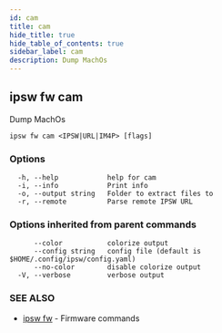 ```yaml
---
id: cam
title: cam
hide_title: true
hide_table_of_contents: true
sidebar_label: cam
description: Dump MachOs
---
```

## ipsw fw cam

Dump MachOs

```
ipsw fw cam <IPSW|URL|IM4P> [flags]
```

### Options

```
  -h, --help            help for cam
  -i, --info            Print info
  -o, --output string   Folder to extract files to
  -r, --remote          Parse remote IPSW URL
```

### Options inherited from parent commands

```
      --color           colorize output
      --config string   config file (default is $HOME/.config/ipsw/config.yaml)
      --no-color        disable colorize output
  -V, --verbose         verbose output
```

### SEE ALSO

* [ipsw fw](/docs/cli/ipsw/fw)	 - Firmware commands

